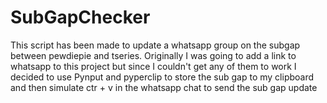# SubGapChecker
This script has been made to update a whatsapp group on the subgap between pewdiepie and tseries. 
Originally I was going to add a link to whatsapp to this project but since I couldn't get any of them to work I decided to use Pynput and pyperclip to store the sub gap to my clipboard and then simulate ctr + v in the whatsapp chat to send the sub gap update

